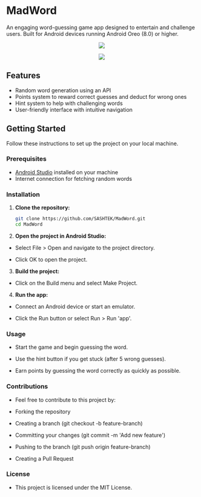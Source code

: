 # MadWord

An engaging word-guessing game app designed to entertain and challenge users. Built for Android devices running Android Oreo (8.0) or higher.

<p align="middle">
  <img src="Overview/pic1.png"/>
 </p>

 <p align="middle">
  <img src="Overview/pic2.png"/>
 </p>

## Features
- Random word generation using an API
- Points system to reward correct guesses and deduct for wrong ones
- Hint system to help with challenging words
- User-friendly interface with intuitive navigation

## Getting Started
Follow these instructions to set up the project on your local machine.

### Prerequisites
- [Android Studio](https://developer.android.com/studio) installed on your machine
- Internet connection for fetching random words

### Installation
1. **Clone the repository:**
   ```bash
   git clone https://github.com/SASHTEK/MadWord.git
   cd MadWord

2. **Open the project in Android Studio:**

- Select File > Open and navigate to the project directory.

- Click OK to open the project.

3. **Build the project:**

- Click on the Build menu and select Make Project.

4. **Run the app:**

- Connect an Android device or start an emulator.

- Click the Run button or select Run > Run 'app'.

### Usage
- Start the game and begin guessing the word.

- Use the hint button if you get stuck (after 5 wrong guesses).

- Earn points by guessing the word correctly as quickly as possible.

### Contributions
- Feel free to contribute to this project by:

- Forking the repository

- Creating a branch (git checkout -b feature-branch)

- Committing your changes (git commit -m 'Add new feature')

- Pushing to the branch (git push origin feature-branch)

- Creating a Pull Request

### License
- This project is licensed under the MIT License.

